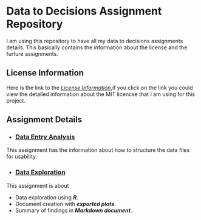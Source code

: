 # Data to Decisions Assignment Repository
I am using this repository to have all my data to decisions assignments details. This basically contains the information about the license and the furture assignments.

## License Information  
Here is the link to the [_License Information_](https://github.com/anitha1987/anithaD2D/blob/master/LICENSE),if you click on the link you could view the detailed information about the MIT licencse that I am using for this project.

## Assignment Details
* ### [**Data Entry Analysis**]()  
 This assignment has the information about how to structure the data files for usability.
* ### [**Data Exploration**]()  
 This assignment is about
  * Data exploration using **_R_**.
  * Document creation with **_exported plots_**.
  * Summary of findings in **_Markdown document_**.

